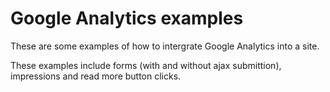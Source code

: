 # Google Analytics examples

These are some examples of how to intergrate Google Analytics into a site. 

These examples include forms (with and without ajax submittion), impressions and read more button clicks.

